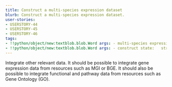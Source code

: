 ```yaml
---
title: Construct a multi-species expression dataset
blurb: Construct a multi-species expression dataset.
user-stories:
- USERSTORY-44
- USERSTORY-45
- USERSTORY-46
tags:
- !!python/object/new:textblob.blob.Word args: - multi-species expression dataset state:   string: multi-species expression dataset   pos_tag: null
- !!python/object/new:textblob.blob.Word args: - construct state:   string: construct   pos_tag: null
---
```

Integrate other relevant data. It should be possible to integrate gene
expression data from resources such as MGI or BGE. It should also be
possible to integrate functional and pathway data from resources such
as Gene Ontology (GO).